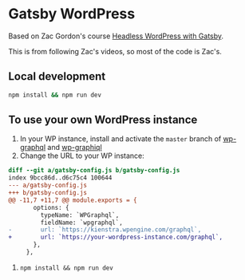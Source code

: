 # Gatsby WordPress

Based on Zac Gordon's course [Headless WordPress with Gatsby](https://javascriptforwp.com/courses/headless-wordpress-with-gatsby).

This is from following Zac's videos, so most of the code is Zac's.

## Local development

```bash
npm install && npm run dev
```

## To use your own WordPress instance

1. In your WP instance, install and activate the `master` branch of [wp-graphql](https://github.com/wp-graphql/wp-graphql) and [wp-graphiql](https://github.com/wp-graphql/wp-graphiql)
1. Change the URL to your WP instance:
```diff
diff --git a/gatsby-config.js b/gatsby-config.js
index 9bcc86d..d6c75c4 100644
--- a/gatsby-config.js
+++ b/gatsby-config.js
@@ -11,7 +11,7 @@ module.exports = {
       options: {
         typeName: `WPGraphql`,
         fieldName: `wpgraphql`,
-        url: `https://kienstra.wpengine.com/graphql`,
+        url: `https://your-wordpress-instance.com/graphql`,
       },
     },
```
1. `npm install && npm run dev`
